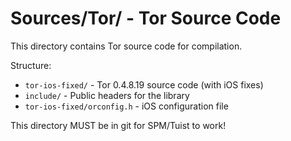 # Sources/Tor/ - Tor Source Code

This directory contains Tor source code for compilation.

Structure:
- `tor-ios-fixed/` - Tor 0.4.8.19 source code (with iOS fixes)
- `include/` - Public headers for the library
- `tor-ios-fixed/orconfig.h` - iOS configuration file

This directory MUST be in git for SPM/Tuist to work!

